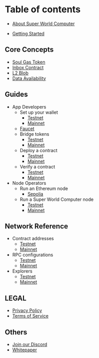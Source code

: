 # Table of contents

* [About Super World Computer](README.md)

* [Getting Started](getting-started/getting-started.md)


## Core Concepts

* [Soul Gas Token](core-concepts/soul-gas-token.md)
* [Inbox Contract](core-concepts/inbox-contract.md)
* [L2 Blob](core-concepts/l2-blob.md)
* [Data Availability](core-concepts/data-availability.md)

## Guides

* App Developers
  * Set up your wallet
    * [Testnet](guides/app-developers/set-up-your-wallet-testnet.md)
    * [Mainnet](guides/app-developers/set-up-your-wallet-mainnet.md)
  * [Faucet](guides/app-developers/faucet.md)
  * Bridge tokens
    * [Testnet](guides/app-developers/bridge-tokens-testnet.md)
    * [Mainnet](guides/app-developers/bridge-tokens-mainnet.md)
  * Deploy a contract
    * [Testnet](guides/app-developers/deploy-a-contract-testnet.md)
    * [Mainnet](guides/app-developers/deploy-a-contract-mainnet.md)
  * Verify a contract
    * [Testnet](guides/app-developers/verify-a-contract-testnet.md)
    * [Mainnet](guides/app-developers/verify-a-contract-mainnet.md)
* Node Operators
  * Run an Ethereum node
    * [Sepolia](guides/node-operators/run-a-ethereum-node-sepolia.md)
  * Run a Super World Computer node
    * [Testnet](guides/node-operators/run-a-super-world-computer-node-testnet.md)
    * [Mainnet](guides/node-operators/run-a-super-world-computer-node-mainnet.md)

## Network Reference

* Contract addresses
  * [Testnet](network-reference/contract-addresses-testnet.md)
  * [Mainnet](network-reference/contract-addresses-mainnet.md)
* RPC configurations
  * [Testnet](network-reference/rpc-configuration-testnet.md)
  * [Mainnet](network-reference/rpc-configuration-mainnet.md)
* Explorers
  * [Testnet](network-reference/explorer-testnet.md)
  * [Mainnet](network-reference/explorer-mainnet.md)


## LEGAL

* [Privacy Policy](legal/privacy-policy.md)
* [Terms of Service](legal/terms-of-service.md)

## Others

* [Join our Discord](others/join-our-discord.md)
* [Whitepaper](others/whitepaper.md)
